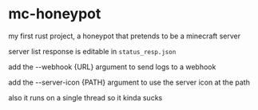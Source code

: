 # mc-honeypot

my first rust project, a honeypot that pretends to be a minecraft server

server list response is editable in `status_resp.json`

add the --webhook {URL} argument to send logs to a webhook

add the --server-icon {PATH} argument to use the server icon at the path

also it runs on a single thread so it kinda sucks
